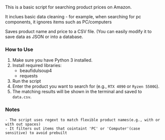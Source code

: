 This is a basic script for searching product prices on Amazon.

It inclues basic data cleaning - for example, when searching for pc components, it ignores items such as PC/computers

Saves product name and price to a CSV file. (You can easily modify it to save data as JSON or into a database.


### How to Use

1. Make sure you have Python 3 installed.
2. Install required libraries:
    - beaufidulsoup4
    - requests
3. Run the script
4. Enter the product you want to search for (e.g., `RTX 4090` or `Ryzen 5500G`).
5. The matching results will be shown in the terminal and saved to `data.csv`.

### Notes
    - The script uses regext to match flexible product names(e.g., with or with out spaces)
    - It filters out items that cointaint 'PC' or 'Computer'(case sensitive) to avoid prebuilt